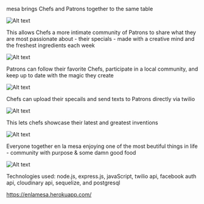 mesa brings Chefs and Patrons together to the same table

![Alt text](https://cloud.githubusercontent.com/assets/9797122/9406696/b7b94676-47b7-11e5-8c2f-eccd45281874.png)

This allows Chefs a more intimate community of Patrons to
share what they are most passionate about - their specials -
made with a creative mind and the freshest ingredients each week

![Alt text](https://cloud.githubusercontent.com/assets/9797122/9406731/fe75abf4-47b7-11e5-94e4-db653f34567a.png)

Patrons can follow their favorite Chefs, participate in a local
community, and keep up to date with the magic they create

![Alt text](https://cloud.githubusercontent.com/assets/9797122/9406766/3de4351c-47b8-11e5-8cb3-2458a97e07db.png)

Chefs can upload their specails and send texts to Patrons directly
via twilio

![Alt text](https://cloud.githubusercontent.com/assets/9797122/9449541/023a3708-4a58-11e5-8975-5ec804eefe9c.PNG)

This lets chefs showcase their latest and greatest inventions

![Alt text](https://cloud.githubusercontent.com/assets/9797122/9406807/8c957f22-47b8-11e5-95f3-a1a90f6cf53d.png)

Everyone together en la mesa enjoying one of the most beutiful
things in life - community with purpose & some damn good food

![Alt text](https://cloud.githubusercontent.com/assets/9797122/9406838/c4bf9c34-47b8-11e5-85e3-cd7d858a8da0.png)

Technologies used: node.js, express.js, javaScript, twilio api, facebook auth api, cloudinary api, sequelize,
and postgresql

https://enlamesa.herokuapp.com/